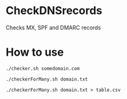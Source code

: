 # CheckDNSrecords
Checks MX, SPF and DMARC records

# How to use
```
./checker.sh somedomain.com
```

```
./checkerForMany.sh domain.txt
```


```
./checkerForMany.sh domain.txt > table.csv
```

